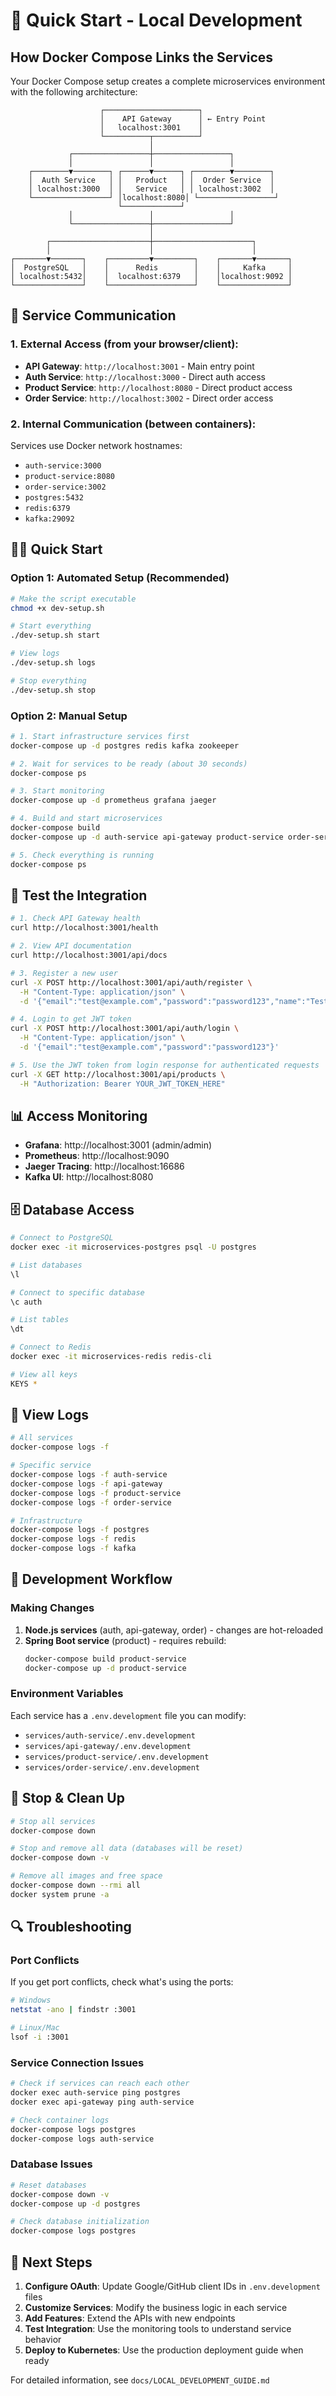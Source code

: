 # 🚀 Quick Start - Local Development

## How Docker Compose Links the Services

Your Docker Compose setup creates a complete microservices environment with the following architecture:

```
                    ┌─────────────────────┐
                    │    API Gateway      │ ← Entry Point
                    │   localhost:3001    │
                    └──────────┬──────────┘
                               │
             ┌─────────────────┼─────────────────┐
             │                 │                 │
    ┌────────▼────────┐ ┌──────▼──────┐ ┌────────▼────────┐
    │  Auth Service   │ │   Product   │ │  Order Service  │
    │ localhost:3000  │ │   Service   │ │ localhost:3002  │
    └─────────────────┘ │localhost:8080│ └─────────────────┘
                        └─────────────┘
             │                 │                 │
             └─────────────────┼─────────────────┘
                               │
        ┌──────────────────────┼──────────────────────┐
        │                      │                      │
┌───────▼───────┐    ┌─────────▼─────────┐    ┌───────▼───────┐
│  PostgreSQL   │    │      Redis        │    │     Kafka     │
│ localhost:5432│    │  localhost:6379   │    │localhost:9092 │
└───────────────┘    └───────────────────┘    └───────────────┘
```

## 🔗 Service Communication

### 1. **External Access** (from your browser/client):
- **API Gateway**: `http://localhost:3001` - Main entry point
- **Auth Service**: `http://localhost:3000` - Direct auth access
- **Product Service**: `http://localhost:8080` - Direct product access
- **Order Service**: `http://localhost:3002` - Direct order access

### 2. **Internal Communication** (between containers):
Services use Docker network hostnames:
- `auth-service:3000`
- `product-service:8080`
- `order-service:3002`
- `postgres:5432`
- `redis:6379`
- `kafka:29092`

## 🏃‍♂️ Quick Start

### Option 1: Automated Setup (Recommended)

```bash
# Make the script executable
chmod +x dev-setup.sh

# Start everything
./dev-setup.sh start

# View logs
./dev-setup.sh logs

# Stop everything
./dev-setup.sh stop
```

### Option 2: Manual Setup

```bash
# 1. Start infrastructure services first
docker-compose up -d postgres redis kafka zookeeper

# 2. Wait for services to be ready (about 30 seconds)
docker-compose ps

# 3. Start monitoring
docker-compose up -d prometheus grafana jaeger

# 4. Build and start microservices
docker-compose build
docker-compose up -d auth-service api-gateway product-service order-service

# 5. Check everything is running
docker-compose ps
```

## 🧪 Test the Integration

```bash
# 1. Check API Gateway health
curl http://localhost:3001/health

# 2. View API documentation
curl http://localhost:3001/api/docs

# 3. Register a new user
curl -X POST http://localhost:3001/api/auth/register \
  -H "Content-Type: application/json" \
  -d '{"email":"test@example.com","password":"password123","name":"Test User"}'

# 4. Login to get JWT token
curl -X POST http://localhost:3001/api/auth/login \
  -H "Content-Type: application/json" \
  -d '{"email":"test@example.com","password":"password123"}'

# 5. Use the JWT token from login response for authenticated requests
curl -X GET http://localhost:3001/api/products \
  -H "Authorization: Bearer YOUR_JWT_TOKEN_HERE"
```

## 📊 Access Monitoring

- **Grafana**: http://localhost:3001 (admin/admin)
- **Prometheus**: http://localhost:9090
- **Jaeger Tracing**: http://localhost:16686
- **Kafka UI**: http://localhost:8080

## 🗄️ Database Access

```bash
# Connect to PostgreSQL
docker exec -it microservices-postgres psql -U postgres

# List databases
\l

# Connect to specific database
\c auth

# List tables
\dt

# Connect to Redis
docker exec -it microservices-redis redis-cli

# View all keys
KEYS *
```

## 📝 View Logs

```bash
# All services
docker-compose logs -f

# Specific service
docker-compose logs -f auth-service
docker-compose logs -f api-gateway
docker-compose logs -f product-service
docker-compose logs -f order-service

# Infrastructure
docker-compose logs -f postgres
docker-compose logs -f redis
docker-compose logs -f kafka
```

## 🔧 Development Workflow

### Making Changes

1. **Node.js services** (auth, api-gateway, order) - changes are hot-reloaded
2. **Spring Boot service** (product) - requires rebuild:
   ```bash
   docker-compose build product-service
   docker-compose up -d product-service
   ```

### Environment Variables

Each service has a `.env.development` file you can modify:
- `services/auth-service/.env.development`
- `services/api-gateway/.env.development`
- `services/product-service/.env.development`
- `services/order-service/.env.development`

## 🛑 Stop & Clean Up

```bash
# Stop all services
docker-compose down

# Stop and remove all data (databases will be reset)
docker-compose down -v

# Remove all images and free space
docker-compose down --rmi all
docker system prune -a
```

## 🔍 Troubleshooting

### Port Conflicts
If you get port conflicts, check what's using the ports:
```bash
# Windows
netstat -ano | findstr :3001

# Linux/Mac
lsof -i :3001
```

### Service Connection Issues
```bash
# Check if services can reach each other
docker exec auth-service ping postgres
docker exec api-gateway ping auth-service

# Check container logs
docker-compose logs postgres
docker-compose logs auth-service
```

### Database Issues
```bash
# Reset databases
docker-compose down -v
docker-compose up -d postgres

# Check database initialization
docker-compose logs postgres
```

## 🎯 Next Steps

1. **Configure OAuth**: Update Google/GitHub client IDs in `.env.development` files
2. **Customize Services**: Modify the business logic in each service
3. **Add Features**: Extend the APIs with new endpoints
4. **Test Integration**: Use the monitoring tools to understand service behavior
5. **Deploy to Kubernetes**: Use the production deployment guide when ready

For detailed information, see `docs/LOCAL_DEVELOPMENT_GUIDE.md`
